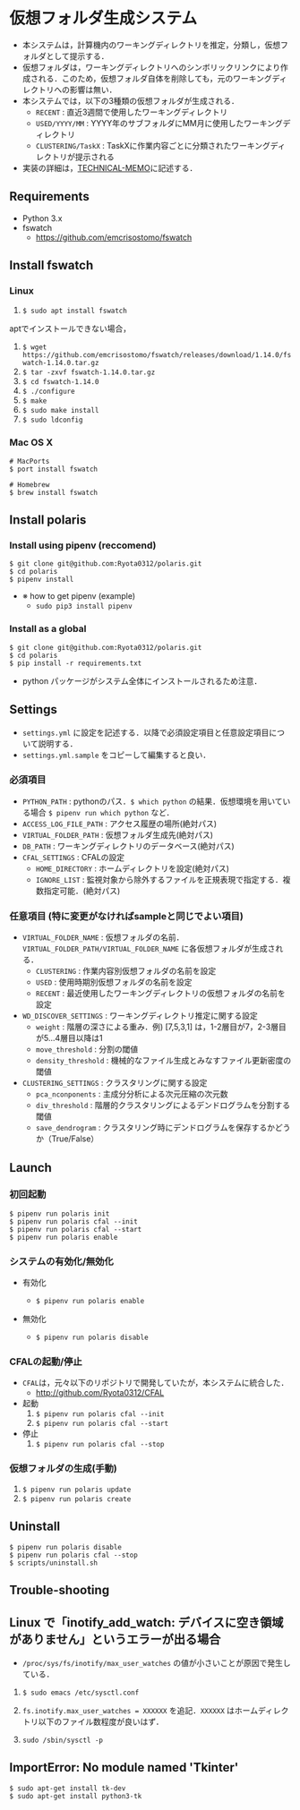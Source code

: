 # 仮想フォルダ生成システム
+ 本システムは，計算機内のワーキングディレクトリを推定，分類し，仮想フォルダとして提示する．
+ 仮想フォルダは，ワーキングディレクトリへのシンボリックリンクにより作成される．このため，仮想フォルダ自体を削除しても，元のワーキングディレクトリへの影響は無い．
+ 本システムでは，以下の3種類の仮想フォルダが生成される．
  + `RECENT` : 直近3週間で使用したワーキングディレクトリ
  + `USED/YYYY/MM` : YYYY年のサブフォルダにMM月に使用したワーキングディレクトリ
  + `CLUSTERING/TaskX` : TaskXに作業内容ごとに分類されたワーキングディレクトリが提示される
+ 実装の詳細は，[TECHNICAL-MEMO](/docs/technical_memo.md)に記述する．

## Requirements
+ Python 3.x
+ fswatch
  + https://github.com/emcrisostomo/fswatch
  
## Install fswatch
### Linux
1. `$ sudo apt install fswatch`

aptでインストールできない場合，

1. `$ wget https://github.com/emcrisostomo/fswatch/releases/download/1.14.0/fswatch-1.14.0.tar.gz`
2. `$ tar -zxvf fswatch-1.14.0.tar.gz`
3. `$ cd fswatch-1.14.0`
4. `$ ./configure`
5. `$ make`
6. `$ sudo make install`
7. `$ sudo ldconfig`

### Mac OS X
```
# MacPorts
$ port install fswatch
	
# Homebrew
$ brew install fswatch
```

## Install polaris
### Install using pipenv (reccomend)
```
$ git clone git@github.com:Ryota0312/polaris.git
$ cd polaris
$ pipenv install
```

+ ※ how to get pipenv (example)
  + `sudo pip3 install pipenv`

### Install as a global
```
$ git clone git@github.com:Ryota0312/polaris.git
$ cd polaris
$ pip install -r requirements.txt
```

+ python パッケージがシステム全体にインストールされるため注意．

## Settings
+ `settings.yml` に設定を記述する．以降で必須設定項目と任意設定項目について説明する．
+ `settings.yml.sample` をコピーして編集すると良い．

### 必須項目
+ `PYTHON_PATH` : pythonのパス．`$ which python` の結果．仮想環境を用いている場合 `$ pipenv run which python` など．
+ `ACCESS_LOG_FILE_PATH` : アクセス履歴の場所(絶対パス)
+ `VIRTUAL_FOLDER_PATH` : 仮想フォルダ生成先(絶対パス)
+ `DB_PATH` : ワーキングディレクトリのデータベース(絶対パス)
+ `CFAL_SETTINGS` : CFALの設定
  + `HOME_DIRECTORY` : ホームディレクトリを設定(絶対パス)
  + `IGNORE_LIST` : 監視対象から除外するファイルを正規表現で指定する．複数指定可能．(絶対パス)

### 任意項目 (特に変更がなければsampleと同じでよい項目)
+ `VIRTUAL_FOLDER_NAME` : 仮想フォルダの名前． `VIRTUAL_FOLDER_PATH/VIRTUAL_FOLDER_NAME` に各仮想フォルダが生成される．
  + `CLUSTERING` : 作業内容別仮想フォルダの名前を設定
  + `USED` : 使用時期別仮想フォルダの名前を設定
  + `RECENT` : 最近使用したワーキングディレクトリの仮想フォルダの名前を設定
+ `WD_DISCOVER_SETTINGS` : ワーキングディレクトリ推定に関する設定
  + `weight` : 階層の深さによる重み．例) [7,5,3,1] は，1-2層目が7，2-3層目が5...4層目以降は1
  + `move_threshold` : 分割の閾値
  + `density_threshold` : 機械的なファイル生成とみなすファイル更新密度の閾値
+ `CLUSTERING_SETTINGS` : クラスタリングに関する設定
  + `pca_nconponents` : 主成分分析による次元圧縮の次元数
  + `div_threshold` : 階層的クラスタリングによるデンドログラムを分割する閾値
  + `save_dendrogram` : クラスタリング時にデンドログラムを保存するかどうか（True/False）
  
## Launch
### 初回起動
```
$ pipenv run polaris init
$ pipenv run polaris cfal --init
$ pipenv run polaris cfal --start
$ pipenv run polaris enable
```

### システムの有効化/無効化
+ 有効化
  + `$ pipenv run polaris enable`

+ 無効化
  + `$ pipenv run polaris disable`

### CFALの起動/停止
+ `CFAL`は，元々以下のリポジトリで開発していたが，本システムに統合した．
  + http://github.com/Ryota0312/CFAL
+ 起動
  1. `$ pipenv run polaris cfal --init`
  2. `$ pipenv run polaris cfal --start`
+ 停止
  1. `$ pipenv run polaris cfal --stop`
  
### 仮想フォルダの生成(手動)
1. `$ pipenv run polaris update`
2. `$ pipenv run polaris create`

## Uninstall
```
$ pipenv run polaris disable
$ pipenv run polaris cfal --stop
$ scripts/uninstall.sh
```

## Trouble-shooting
## Linux で「inotify_add_watch: デバイスに空き領域がありません」というエラーが出る場合
+ `/proc/sys/fs/inotify/max_user_watches` の値が小さいことが原因で発生している．

1. `$ sudo emacs /etc/sysctl.conf`

2. `fs.inotify.max_user_watches = XXXXXX` を追記．`XXXXXX` はホームディレクトリ以下のファイル数程度が良いはず．

3. `sudo /sbin/sysctl -p`

## ImportError: No module named 'Tkinter'
```
$ sudo apt-get install tk-dev
$ sudo apt-get install python3-tk
```
